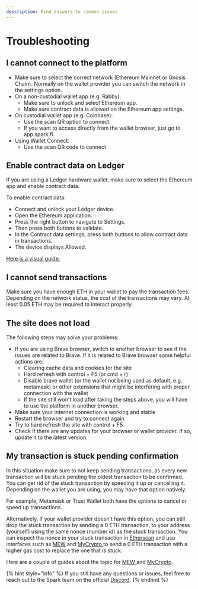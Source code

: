```yaml
---
description: Find answers to common issues
---
```


# Troubleshooting

## I cannot connect to the platform

* Make sure to select the correct network (Ethereum Mainnet or Gnosis Chain). Normally on the wallet provider you can switch the network in the settings option.
* On a non-custodial wallet app (e.g. Rabby):
  * Make sure to unlock and select Ethereum app.
  * Make sure contract data is allowed on the Ethereum app settings.
* On custodial wallet app (e.g. Coinbase):
  * Use the scan QR option to connect.
  * If you want to access directly from the wallet browser, just go to app.spark.fi.
* Using Wallet Connect:
  * Use the scan QR code to connect

## Enable contract data on Ledger

If you are using a Ledger hardware wallet, make sure to select the Ethereum app and enable contract data.

To enable contract data:

* Connect and unlock your Ledger device.
* Open the Ethereum application.
* Press the right button to navigate to Settings.
* Then press both buttons to validate.
* In the Contract data settings, press both buttons to allow contract data in transactions.
* The device displays Allowed.

[Here is a visual guide.](https://teckers.co/uniswap-ledger/)

## I cannot send transactions

Make sure you have enough ETH in your wallet to pay the transaction fees. Depending on the network status, the cost of the transactions may vary. At least 0.05 ETH may be required to interact properly.

## The site does not load

The following steps may solve your problems:

* If you are using Brave browser, switch to another browser to see if the issues are related to Brave. If it is related to Brave browser some helpful actions are:
  * Clearing cache data and cookies for the site
  * Hard refresh with control + F5 (or cmd + r)
  * Disable brave wallet (or the wallet not being used as default, e.g. metamask) or other extensions that might be interfering with proper connection with the wallet
  * If the site still won't load after taking the steps above, you will have to use the platform in another browser.
* Make sure your internet connection is working and stable
* Restart the browser and try to connect again
* Try to hard refresh the site with control + F5
* Check if there are any updates for your browser or wallet provider. If so, update it to the latest version.

## My transaction is stuck pending confirmation

In this situation make sure to not keep sending transactions, as every new transaction will be stuck pending the oldest transaction to be confirmed. You can get rid of the stuck transaction by speeding it up or cancelling it. Depending on the wallet you are using, you may have that option natively.

For example, Metamask or Trust Wallet both have the options to cancel or speed up transactions.

Alternatively, if your wallet provider doesn't have this option, you can still drop the stuck transaction by sending a 0 ETH transaction, to your address (yourself) using the same nonce (number id) as the stuck transaction. You can inspect the nonce in your stuck transaction in [Etherscan](https://etherscan.io) and use interfaces such as [MEW](https://www.myetherwallet.com/) and [MyCrypto ](https://mycrypto.com/)to send a 0 ETH transaction with a higher gas cost to replace the one that is stuck.

Here are a couple of guides about the topic for [MEW ](https://kb.myetherwallet.com/en/transactions/checking-or-replacing-a-tx-after-sending/)and [MyCrypto](https://support.mycrypto.com/how-to/sending/checking-or-replacing-a-transaction-after-it-has-been-sent).

{% hint style="info" %}
If you still have any questions or issues, feel free to reach out to the Spark team on the official [Discord](https://discord.com/sparkdao).
{% endhint %}
